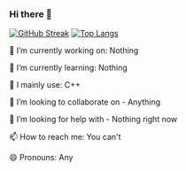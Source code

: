 ### Hi there 👋

[![GitHub Streak](https://streak-stats.demolab.com?user=MaceWhite&theme=dark&hide_border=true)](https://git.io/streak-stats)
[![Top Langs](https://github-readme-stats.vercel.app/api/top-langs/?username=MaceWhite&layout=compact)](https://github.com/MaceWhite/)
  
 🔭 I’m currently working on: Nothing
 
 🌱 I’m currently learning: Nothing
 
 🧠 I mainly use: C++
 
 👯 I’m looking to collaborate on - Anything
 
 🤔 I’m looking for help with - Nothing right now
 
 📫 How to reach me: You can't 
 
 😄 Pronouns: Any
